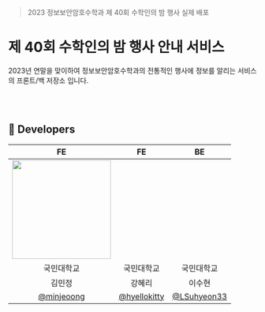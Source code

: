 >  2023 정보보안암호수학과 제 40회 수학인의 밤 행사 실제 배포 

# 제 40회 수학인의 밤 행사 안내 서비스

2023년 연말을 맞이하여 정보보안암호수학과의 전통적인 행사에 정보를 알리는 서비스의 프론트/백 저장소 입니다.


<br/><br/>

## 🌸 Developers

|FE | FE | BE |
| :---: | :---: | :---: |
|  <img style="width: 200px;" src="https://github.com/goormthon-Univ/2024_BEOTKKOTTHON_TEAM_4_FE/assets/88662427/a8b3a2b9-0761-4da8-8a79-679c12d34b67" />  |  |  |
|국민대학교|국민대학교|국민대학교|
|김민정|강혜리|이수현|
|   [@minjeoong](https://github.com/minjeoong)   |  [@hyellokitty](https://github.com/hyellokitty)     | [@LSuhyeon33](https://github.com/LSuhyeon33)     |
